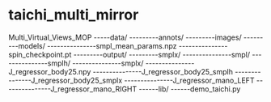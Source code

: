 # taichi_multi_mirror


Multi_Virtual_Views_MOP
-----data/
---------annots/
---------images/
---------models/
---------------smpl_mean_params.npz
---------------spin_checkpoint.pt
---------output/
---------smplx/
---------------smpl/
---------------smplh/
---------------smplx/
---------------J_regressor_body25.npy
---------------J_regressor_body25_smplh
---------------J_regressor_body25_smplx
---------------J_regressor_mano_LEFT
---------------J_regressor_mano_RIGHT
------lib/
------demo_taichi.py
